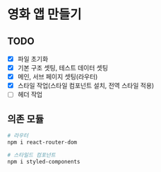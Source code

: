 # 영화 앱 만들기
## TODO
- [x] 파일 초기화
- [x] 기본 구조 셋팅, 테스트 데이터 셋팅
- [x] 메인, 서브 페이지 셋팅(라우터)
- [x] 스타일 작업(스타일 컴포넌트 설치, 전역 스타일 적용)
- [ ] 헤더 작업

## 의존 모듈
```bash
# 라우터
npm i react-router-dom

# 스타일드 컴포넌트
npm i styled-components
```